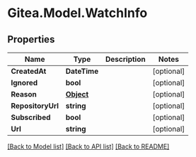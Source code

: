 
# Gitea.Model.WatchInfo

## Properties

Name | Type | Description | Notes
------------ | ------------- | ------------- | -------------
**CreatedAt** | **DateTime** |  | [optional] 
**Ignored** | **bool** |  | [optional] 
**Reason** | [**Object**](.md) |  | [optional] 
**RepositoryUrl** | **string** |  | [optional] 
**Subscribed** | **bool** |  | [optional] 
**Url** | **string** |  | [optional] 

[[Back to Model list]](../README.md#documentation-for-models)
[[Back to API list]](../README.md#documentation-for-api-endpoints)
[[Back to README]](../README.md)

